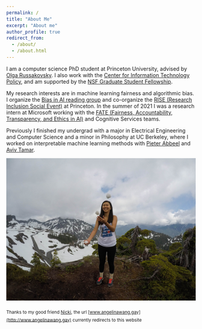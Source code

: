 ```yaml
---
permalink: /
title: "About Me"
excerpt: "About me"
author_profile: true
redirect_from: 
  - /about/
  - /about.html
---
```


I am a computer science PhD student at Princeton University, advised by [Olga Russakovsky](https://www.cs.princeton.edu/~olgarus/). I also work with the [Center for Information Technology Policy](https://citp.princeton.edu/), and am supported by the [NSF Graduate Student Fellowship](https://www.nsfgrfp.org/). 

My research interests are in machine learning fairness and algorithmic bias. I organize the [Bias in AI reading group](https://aifairness.cs.princeton.edu/) and co-organize the [RISE (Research Inclusion Social Event)](https://rise.cs.princeton.edu/) at Princeton. In the summer of 2021 I was a research intern at Microsoft working with the [FATE (Fairness, Accountability, Transparency, and Ethics in AI)](https://www.microsoft.com/en-us/research/theme/fate/) and Cognitive Services teams.

Previously I finished my undergrad with a major in Electrical Engineering and Computer Science and a minor in Philosophy at UC Berkeley, where I worked on interpretable machine learning methods with [Pieter Abbeel](http://people.eecs.berkeley.edu/~pabbeel/) and [Aviv Tamar](https://people.eecs.berkeley.edu/~avivt/). 

<!-- I grew up in sunny San Diego where I developed a strong affinity for burritos and the beach, preferably together, but also acceptable separate. I am currently a student at the University of California, Berkeley majoring in Electrical Engineering and Computer Science and minoring in Philosophy, with an anticipated graudation of May 2019. I first became interested in computer science one fateful day in high school when I got sick and spent an entire day holed up on the couch working my way through Codecademy. I got so into it that I forgot if I had already eaten the daily allotment of 2 gummy vitamins and may have overdosed a bit. Whether the high I got afterwards was from the excess of vitamins or the programming, I was hooked. I am extremely passionate about what I study, and strive to gain more knowledge and experience in the field. My hobbies include playing volleyball, juggling, and eating watermelon with a spoon. -->

<!-- Check out this [*video*](https://vimeo.com/265019557) of a recent trip with some friends to Iceland! -->

![](./../images/my_images/IMG_5248.JPG)

<sub>Thanks to my good friend [Nicki](https://www.nickip.me/), the url [www.angelinawang.gay](http://www.angelinawang.gay) currently redirects to this website</sub>

<!-- <sub><sup>Thanks to my good friend [Nicki](https://www.nickip.me/), the url [angelinawang.gay](http://www.angelinawang.gay) currently redirects to this website</sup></sub> -->

<!-- Getting started
======
1. Register a GitHub account if you don't have one and confirm your e-mail (required!)
1. Fork [this repository](https://github.com/academicpages/academicpages.github.io) by clicking the "fork" button in the top right. 
1. Go to the repository's settings (rightmost item in the tabs that start with "Code", should be below "Unwatch"). Rename the repository "[your GitHub username].github.io", which will also be your website's URL.
1. Set site-wide configuration and create content & metadata (see below -- also see [this set of diffs](http://archive.is/3TPas) showing what files were changed to set up [an example site](https://getorg-testacct.github.io) for a user with the username "getorg-testacct")
1. Upload any files (like PDFs, .zip files, etc.) to the files/ directory. They will appear at https://[your GitHub username].github.io/files/example.pdf.  
1. Check status by going to the repository settings, in the "GitHub pages" section

Site-wide configuration
------
The main configuration file for the site is in the base directory in [_config.yml](https://github.com/academicpages/academicpages.github.io/blob/master/_config.yml), which defines the content in the sidebars and other site-wide features. You will need to replace the default variables with ones about yourself and your site's github repository. The configuration file for the top menu is in [_data/navigation.yml](https://github.com/academicpages/academicpages.github.io/blob/master/_data/navigation.yml). For example, if you don't have a portfolio or blog posts, you can remove those items from that navigation.yml file to remove them from the header. 

Create content & metadata
------
For site content, there is one markdown file for each type of content, which are stored in directories like _publications, _talks, _posts, _teaching, or _pages. For example, each talk is a markdown file in the [_talks directory](https://github.com/academicpages/academicpages.github.io/tree/master/_talks). At the top of each markdown file is structured data in YAML about the talk, which the theme will parse to do lots of cool stuff. The same structured data about a talk is used to generate the list of talks on the [Talks page](https://academicpages.github.io/talks), each [individual page](https://academicpages.github.io/talks/2012-03-01-talk-1) for specific talks, the talks section for the [CV page](https://academicpages.github.io/cv), and the [map of places you've given a talk](https://academicpages.github.io/talkmap.html) (if you run this [python file](https://github.com/academicpages/academicpages.github.io/blob/master/talkmap.py) or [Jupyter notebook](https://github.com/academicpages/academicpages.github.io/blob/master/talkmap.ipynb), which creates the HTML for the map based on the contents of the _talks directory).

**Markdown generator**

I have also created [a set of Jupyter notebooks](https://github.com/academicpages/academicpages.github.io/tree/master/markdown_generator
) that converts a CSV containing structured data about talks or presentations into individual markdown files that will be properly formatted for the academicpages template. The sample CSVs in that directory are the ones I used to create my own personal website at stuartgeiger.com. My usual workflow is that I keep a spreadsheet of my publications and talks, then run the code in these notebooks to generate the markdown files, then commit and push them to the GitHub repository.

How to edit your site's GitHub repository
------
Many people use a git client to create files on their local computer and then push them to GitHub's servers. If you are not familiar with git, you can directly edit these configuration and markdown files directly in the github.com interface. Navigate to a file (like [this one](https://github.com/academicpages/academicpages.github.io/blob/master/_talks/2012-03-01-talk-1.md) and click the pencil icon in the top right of the content preview (to the right of the "Raw | Blame | History" buttons). You can delete a file by clicking the trashcan icon to the right of the pencil icon. You can also create new files or upload files by navigating to a directory and clicking the "Create new file" or "Upload files" buttons. 

Example: editing a markdown file for a talk
![Editing a markdown file for a talk](/images/editing-talk.png)

For more info
------
More info about configuring academicpages can be found in [the guide](https://academicpages.github.io/markdown/). The [guides for the Minimal Mistakes theme](https://mmistakes.github.io/minimal-mistakes/docs/configuration/) (which this theme was forked from) might also be helpful.
 -->
